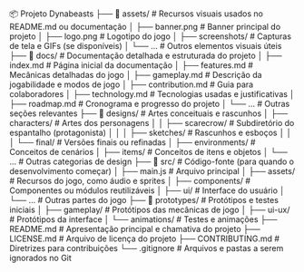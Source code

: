 📦 Projeto Dynabeasts
├── 📁 assets/               # Recursos visuais usados no README.md ou documentação
│   ├── banner.png           # Banner principal do projeto
│   ├── logo.png             # Logotipo do jogo
│   ├── screenshots/         # Capturas de tela e GIFs (se disponíveis)
│   └── ...                  # Outros elementos visuais úteis
├── 📁 docs/                 # Documentação detalhada e estruturada do projeto
│   ├── index.md             # Página inicial da documentação
│   ├── features.md          # Mecânicas detalhadas do jogo
│   ├── gameplay.md          # Descrição da jogabilidade e modos de jogo
│   ├── contribution.md      # Guia para colaboradores
│   ├── technology.md        # Tecnologias usadas e justificativas
│   ├── roadmap.md           # Cronograma e progresso do projeto
│   └── ...                  # Outras seções relevantes
├── 📁 designs/              # Artes conceituais e rascunhos
│   ├── characters/          # Artes dos personagens
│   │   ├── scarecrow/       # Subdiretório do espantalho (protagonista)
│   │   │   ├── sketches/    # Rascunhos e esboços
│   │   │   └── final/       # Versões finais ou refinadas
│   ├── environments/        # Conceitos de cenários
│   ├── items/               # Conceitos de itens e objetos
│   └── ...                  # Outras categorias de design
├── 📁 src/                  # Código-fonte (para quando o desenvolvimento começar)
│   ├── main.js              # Arquivo principal
│   ├── assets/              # Recursos do jogo, como áudio e sprites
│   ├── components/          # Componentes ou módulos reutilizáveis
│   ├── ui/                  # Interface do usuário
│   └── ...                  # Outras partes do jogo
├── 📁 prototypes/           # Protótipos e testes iniciais
│   ├── gameplay/            # Protótipos das mecânicas de jogo
│   ├── ui-ux/               # Protótipos da interface
│   └── animations/          # Testes e animações
├── README.md                # Apresentação principal e chamativa do projeto
├── LICENSE.md               # Arquivo de licença do projeto
├── CONTRIBUTING.md          # Diretrizes para contribuições
└── .gitignore               # Arquivos e pastas a serem ignorados no Git

